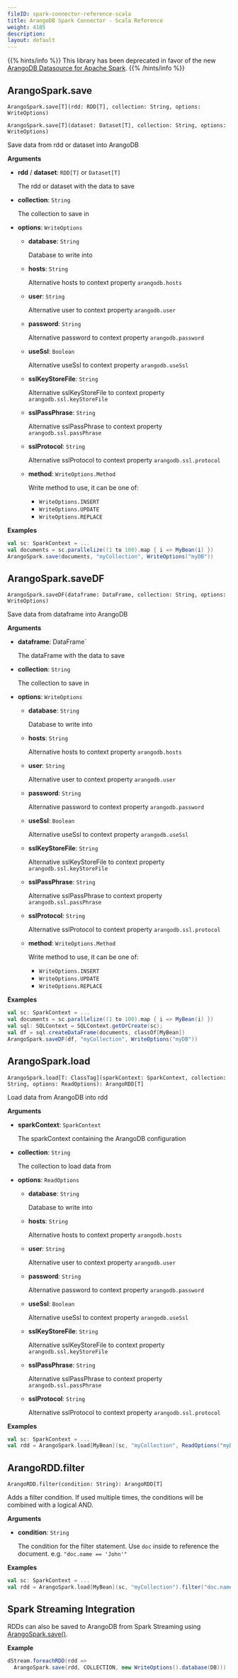 ```yaml
---
fileID: spark-connector-reference-scala
title: ArangoDB Spark Connector - Scala Reference
weight: 4185
description: 
layout: default
---
```

{{% hints/info %}}
This library has been deprecated in favor of the new [ArangoDB Datasource for Apache Spark](../../spark-connector-new).
{{% /hints/info %}}

## ArangoSpark.save

```
ArangoSpark.save[T](rdd: RDD[T], collection: String, options: WriteOptions)
```

```
ArangoSpark.save[T](dataset: Dataset[T], collection: String, options: WriteOptions)
```

Save data from rdd or dataset into ArangoDB

**Arguments**

- **rdd** / **dataset**: `RDD[T]` or `Dataset[T]`

  The rdd or dataset with the data to save

- **collection**: `String`

  The collection to save in

- **options**: `WriteOptions`

  - **database**: `String`

    Database to write into

  - **hosts**: `String`

    Alternative hosts to context property `arangodb.hosts`

  - **user**: `String`

    Alternative user to context property `arangodb.user`

  - **password**: `String`

    Alternative password to context property `arangodb.password`

  - **useSsl**: `Boolean`

    Alternative useSsl to context property `arangodb.useSsl`

  - **sslKeyStoreFile**: `String`

    Alternative sslKeyStoreFile to context property `arangodb.ssl.keyStoreFile`

  - **sslPassPhrase**: `String`

    Alternative sslPassPhrase to context property `arangodb.ssl.passPhrase`

  - **sslProtocol**: `String`

    Alternative sslProtocol to context property `arangodb.ssl.protocol`

  - **method**: `WriteOptions.Method`

    Write method to use, it can be one of: 
    - `WriteOptions.INSERT`
    - `WriteOptions.UPDATE`
    - `WriteOptions.REPLACE`

**Examples**

```Scala
val sc: SparkContext = ...
val documents = sc.parallelize((1 to 100).map { i => MyBean(i) })
ArangoSpark.save(documents, "myCollection", WriteOptions("myDB"))
```

## ArangoSpark.saveDF

```
ArangoSpark.saveDF(dataframe: DataFrame, collection: String, options: WriteOptions)
```

Save data from dataframe into ArangoDB

**Arguments**

- **dataframe**: DataFrame`

  The dataFrame with the data to save

- **collection**: `String`

  The collection to save in

- **options**: `WriteOptions`

  - **database**: `String`

    Database to write into

  - **hosts**: `String`

    Alternative hosts to context property `arangodb.hosts`

  - **user**: `String`

    Alternative user to context property `arangodb.user`

  - **password**: `String`

    Alternative password to context property `arangodb.password`

  - **useSsl**: `Boolean`

    Alternative useSsl to context property `arangodb.useSsl`

  - **sslKeyStoreFile**: `String`

    Alternative sslKeyStoreFile to context property `arangodb.ssl.keyStoreFile`

  - **sslPassPhrase**: `String`

    Alternative sslPassPhrase to context property `arangodb.ssl.passPhrase`

  - **sslProtocol**: `String`

    Alternative sslProtocol to context property `arangodb.ssl.protocol`

  - **method**: `WriteOptions.Method`

    Write method to use, it can be one of: 
    - `WriteOptions.INSERT`
    - `WriteOptions.UPDATE`
    - `WriteOptions.REPLACE`

**Examples**

```Scala
val sc: SparkContext = ...
val documents = sc.parallelize((1 to 100).map { i => MyBean(i) })
val sql: SQLContext = SQLContext.getOrCreate(sc);
val df = sql.createDataFrame(documents, classOf[MyBean])
ArangoSpark.saveDF(df, "myCollection", WriteOptions("myDB"))
```

## ArangoSpark.load

```
ArangoSpark.load[T: ClassTag](sparkContext: SparkContext, collection: String, options: ReadOptions): ArangoRDD[T]
```

Load data from ArangoDB into rdd

**Arguments**

- **sparkContext**: `SparkContext`

  The sparkContext containing the ArangoDB configuration

- **collection**: `String`

  The collection to load data from

- **options**: `ReadOptions`

  - **database**: `String`

    Database to write into

  - **hosts**: `String`

    Alternative hosts to context property `arangodb.hosts`

  - **user**: `String`

    Alternative user to context property `arangodb.user`

  - **password**: `String`

    Alternative password to context property `arangodb.password`

  - **useSsl**: `Boolean`

    Alternative useSsl to context property `arangodb.useSsl`

  - **sslKeyStoreFile**: `String`

    Alternative sslKeyStoreFile to context property `arangodb.ssl.keyStoreFile`

  - **sslPassPhrase**: `String`

    Alternative sslPassPhrase to context property `arangodb.ssl.passPhrase`

  - **sslProtocol**: `String`

    Alternative sslProtocol to context property `arangodb.ssl.protocol`

**Examples**

```Scala
val sc: SparkContext = ...
val rdd = ArangoSpark.load[MyBean](sc, "myCollection", ReadOptions("myDB"))
```

## ArangoRDD.filter

```
ArangoRDD.filter(condition: String): ArangoRDD[T]
```

Adds a filter condition. If used multiple times, the conditions will be combined with a logical AND.

**Arguments**

- **condition**: `String`

  The condition for the filter statement. Use `doc` inside to reference the document. e.g. `"doc.name == 'John'"`

**Examples**

```Scala
val sc: SparkContext = ...
val rdd = ArangoSpark.load[MyBean](sc, "myCollection").filter("doc.name == 'John'")
```

## Spark Streaming Integration

RDDs can also be saved to ArangoDB from Spark Streaming using
[ArangoSpark.save()](#arangosparksave).

**Example**

```Scala
dStream.foreachRDD(rdd =>
  ArangoSpark.save(rdd, COLLECTION, new WriteOptions().database(DB)))
```

